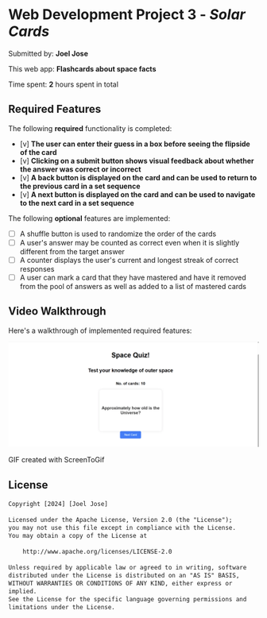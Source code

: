 # Web Development Project 3 - *Solar Cards*

Submitted by: **Joel Jose**

This web app: **Flashcards about space facts**

Time spent: **2** hours spent in total

## Required Features

The following **required** functionality is completed:

- [v] **The user can enter their guess in a box before seeing the flipside of the card**
- [v] **Clicking on a submit button shows visual feedback about whether the answer was correct or incorrect**
- [v] **A back button is displayed on the card and can be used to return to the previous card in a set sequence**
- [v] **A next button is displayed on the card and can be used to navigate to the next card in a set sequence**

The following **optional** features are implemented:

- [ ] A shuffle button is used to randomize the order of the cards
- [ ] A user's answer may be counted as correct even when it is slightly different from the target answer
- [ ] A counter displays the user's current and longest streak of correct responses
- [ ] A user can mark a card that they have mastered and have it removed from the pool of answers as well as added to a list of mastered cards

## Video Walkthrough

Here's a walkthrough of implemented required features:

<img src='./SolarGif.gif' title='Video Walkthrough' width='' alt='Video Walkthrough' />

GIF created with ScreenToGif

## License

    Copyright [2024] [Joel Jose]

    Licensed under the Apache License, Version 2.0 (the "License");
    you may not use this file except in compliance with the License.
    You may obtain a copy of the License at

        http://www.apache.org/licenses/LICENSE-2.0

    Unless required by applicable law or agreed to in writing, software
    distributed under the License is distributed on an "AS IS" BASIS,
    WITHOUT WARRANTIES OR CONDITIONS OF ANY KIND, either express or implied.
    See the License for the specific language governing permissions and
    limitations under the License.
